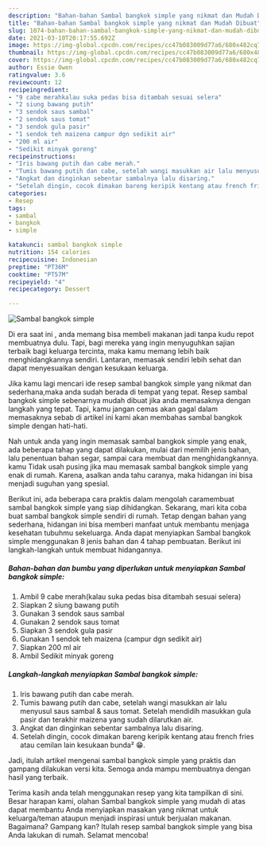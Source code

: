 ```yaml
---
description: "Bahan-bahan Sambal bangkok simple yang nikmat dan Mudah Dibuat"
title: "Bahan-bahan Sambal bangkok simple yang nikmat dan Mudah Dibuat"
slug: 1074-bahan-bahan-sambal-bangkok-simple-yang-nikmat-dan-mudah-dibuat
date: 2021-03-10T20:17:55.692Z
image: https://img-global.cpcdn.com/recipes/cc47b083009d77a6/680x482cq70/sambal-bangkok-simple-foto-resep-utama.jpg
thumbnail: https://img-global.cpcdn.com/recipes/cc47b083009d77a6/680x482cq70/sambal-bangkok-simple-foto-resep-utama.jpg
cover: https://img-global.cpcdn.com/recipes/cc47b083009d77a6/680x482cq70/sambal-bangkok-simple-foto-resep-utama.jpg
author: Essie Owen
ratingvalue: 3.6
reviewcount: 12
recipeingredient:
- "9 cabe merahkalau suka pedas bisa ditambah sesuai selera"
- "2 siung bawang putih"
- "3 sendok saus sambal"
- "2 sendok saus tomat"
- "3 sendok gula pasir"
- "1 sendok teh maizena campur dgn sedikit air"
- "200 ml air"
- "Sedikit minyak goreng"
recipeinstructions:
- "Iris bawang putih dan cabe merah."
- "Tumis bawang putih dan cabe, setelah wangi masukkan air lalu menyusul saus sambal &amp; saus tomat. Setelah mendidih masukkan gula pasir dan terakhir maizena yang sudah dilarutkan air."
- "Angkat dan dinginkan sebentar sambalnya lalu disaring."
- "Setelah dingin, cocok dimakan bareng keripik kentang atau french fries atau cemilan lain kesukaan bunda² 😁."
categories:
- Resep
tags:
- sambal
- bangkok
- simple

katakunci: sambal bangkok simple 
nutrition: 154 calories
recipecuisine: Indonesian
preptime: "PT36M"
cooktime: "PT57M"
recipeyield: "4"
recipecategory: Dessert

---
```



![Sambal bangkok simple](https://img-global.cpcdn.com/recipes/cc47b083009d77a6/680x482cq70/sambal-bangkok-simple-foto-resep-utama.jpg)

Di era  saat ini , anda memang bisa membeli makanan jadi tanpa kudu repot membuatnya dulu. Tapi, bagi mereka yang ingin menyuguhkan sajian terbaik bagi keluarga tercinta, maka kamu memang lebih baik menghidangkannya sendiri. Lantaran, memasak sendiri lebih sehat dan dapat menyesuaikan dengan kesukaan keluarga.

Jika kamu lagi mencari ide resep sambal bangkok simple yang nikmat dan sederhana,maka anda sudah berada di tempat yang tepat. Resep sambal bangkok simple  sebenarnya mudah dibuat jika anda memasaknya dengan langkah yang tepat. Tapi, kamu jangan cemas akan gagal dalam memasaknya 
sebab di artikel ini kami akan membahas sambal bangkok simple dengan hati-hati.  



Nah untuk anda yang ingin memasak sambal bangkok simple yang enak, ada beberapa tahap yang dapat dilakukan, mulai dari memilih jenis bahan, lalu penentuan bahan segar, sampai cara membuat dan menghidangkannya. kamu Tidak usah pusing jika mau memasak sambal bangkok simple yang enak di rumah. Karena, asalkan anda  tahu caranya, maka hidangan ini bisa menjadi suguhan yang spesial.

Berikut ini, ada beberapa cara praktis  dalam mengolah caramembuat sambal bangkok simple yang siap dihidangkan. Sekarang, mari kita coba buat sambal bangkok simple sendiri di rumah. Tetap dengan bahan yang sederhana, hidangan ini bisa memberi manfaat untuk membantu menjaga kesehatan tubuhmu sekeluarga. Anda dapat menyiapkan Sambal bangkok simple menggunakan 8 jenis bahan dan 4 tahap pembuatan. Berikut ini langkah-langkah untuk membuat hidangannya.

<!--inarticleads1-->

##### Bahan-bahan dan bumbu yang diperlukan untuk menyiapkan Sambal bangkok simple:

1. Ambil 9 cabe merah(kalau suka pedas bisa ditambah sesuai selera)
1. Siapkan 2 siung bawang putih
1. Gunakan 3 sendok saus sambal
1. Gunakan 2 sendok saus tomat
1. Siapkan 3 sendok gula pasir
1. Gunakan 1 sendok teh maizena (campur dgn sedikit air)
1. Siapkan 200 ml air
1. Ambil Sedikit minyak goreng




<!--inarticleads2-->

##### Langkah-langkah menyiapkan Sambal bangkok simple:

1. Iris bawang putih dan cabe merah.
1. Tumis bawang putih dan cabe, setelah wangi masukkan air lalu menyusul saus sambal &amp; saus tomat. Setelah mendidih masukkan gula pasir dan terakhir maizena yang sudah dilarutkan air.
1. Angkat dan dinginkan sebentar sambalnya lalu disaring.
1. Setelah dingin, cocok dimakan bareng keripik kentang atau french fries atau cemilan lain kesukaan bunda² 😁.




Jadi, itulah artikel mengenai  sambal bangkok simple  yang praktis dan gampang dilakukan versi kita. Semoga anda mampu membuatnya dengan hasil yang terbaik. 

Terima kasih anda telah menggunakan resep yang kita tampilkan di sini. Besar harapan kami, olahan  Sambal bangkok simple yang mudah di atas dapat membantu Anda menyiapkan masakan yang nikmat untuk keluarga/teman ataupun menjadi inspirasi untuk berjualan makanan. Bagaimana? Gampang kan? Itulah resep sambal bangkok simple yang bisa Anda lakukan di rumah. Selamat mencoba!

